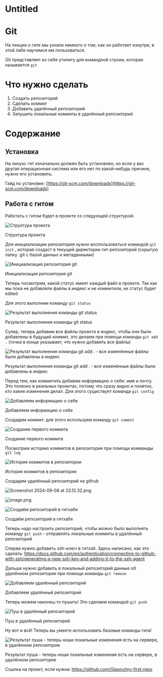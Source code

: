 # Untitled

# Git

На лекции о гите мы узнали немного о том, как он работает изнутри, в этой лабе научимся им пользоваться.

Git представляет из себя утилиту для командной строки, которая называется `git`

# Что нужно сделать

1. Создать репозиторий
2. Сделать коммит
3. Добавить удалённый репозиторий
4. Запушить локальные коммиты в удалённый репозиторий

# Содержание

## Установка

На линукс гит изначально должен быть установлен, но если у вас другая операционная система или его нет по какой-нибудь причине, нужно его установить.

Гайд по установке: [https://git-scm.com/downloads](https://git-scm.com/downloads)

## Работа с гитом

Работать с гитом будет в проекте со следующей структурой:

![Структура проекта](./images/image.png)

Структура проекта

Для инициализации репозитория нужно воспользоваться командой `git init` , которая создаст в текущей директории гит-репозиторий (скрытую папку .git с базой данных и метаданными)

![Инициализация репозитория git](./images/image%201.png)

Инициализация репозитория git

Теперь посмотрим, какой статус имеет каждый файл в проекте. Так как мы пока не добавляли файлы в индекс и не коммитили, их статус будет edited

Для этого выполним команду `git status`

![Результат выполнения команды git status](./images/image%202.png)

Результат выполнения команды git status

Супер, теперь добавим все файлы проекта в индекс, чтобы они были добавлены в будущий коммит, это делаем при помощи команды `git add .` (точка в конце указывает, что нужно добавить все файлы)

![Результат выполнения команды git add . - все изменённые файлы были добавлены в индекс](./images/image%203.png)

Результат выполнения команды git add . - все изменённые файлы были добавлены в индекс

Перед тем, как коммитить добавим информацию о себе: имя и почту. Это полезно в реальных проектах, потому что сразу видно и понятно, кто какие изменения делал. Для этого существует команда `git config` 

![Добавляем информацию о себе](./images/image%204.png)

Добавляем информацию о себе

Создадим коммит: для этого используем команду `git commit` 

![Создание первого коммита](./images/image%205.png)

Создание первого коммита

Посмотрим историю коммитов в репозитории при помощи комманды `git log` 

![История коммитов в репозитории](./images/image%206.png)

История коммитов в репозитории

Создадим удалённый репозиторий на github

![Screenshot 2024-09-08 at 23.12.32.png](./images/Screenshot_2024-09-08_at_23.12.32.png)

![image.png](./images/image%207.png)

![Создаём репозиторий в гитхабе](./images/image%208.png)

Создаём репозиторий в гитхабе

Теперь надо настроить репозиторий, чтобы можно было выполнять команду `git push`  - отправлять локальные коммиты в удалённый репозиторий

Сперва нужно добавить ssh-ключ в гитхаб. Здесь написано, как это сделать: https://docs.github.com/en/authentication/connecting-to-github-with-ssh/generating-a-new-ssh-key-and-adding-it-to-the-ssh-agent

Дальше нужно добавить в локальный репозиторий данные об удалённом репозитории при помощи команды `git remove` 

![Добавляем удалённый репозиторий](./images/image%209.png)

Добавляем удалённый репозиторий

Теперь можем наконец-то пушить! Это сделаем командой `git push` 

![Пуш в удалённый репозиторий](./images/image%2010.png)

Пуш в удалённый репозиторий

Ну вот и всё! Теперь вы умеете использовать базовые команды гита!

![Результат пуша - теперь ноши локальные изменения есть на сервере, в удалённом репозиторие](./images/image%2011.png)

Результат пуша - теперь ноши локальные изменения есть на сервере, в удалённом репозиторие

Ссылка на проект, если нужна: https://github.com/Glasov/my-first-repo
